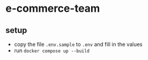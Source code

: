 # e-commerce-team

## setup

* copy the file `.env.sample` to `.env` and fill in the values
* run `docker compose up --build`